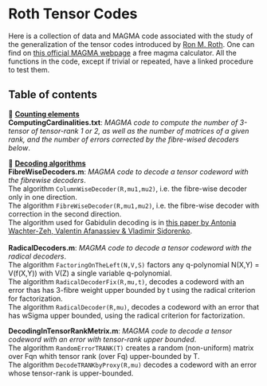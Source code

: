 # Roth Tensor Codes
Here is a collection of data and MAGMA code associated with the study of the generalization of the tensor codes introduced by [Ron M. Roth](https://ieeexplore.ieee.org/document/556603). One can find on [this official MAGMA webpage](https://magma.maths.usyd.edu.au/calc/) a free magma calculator. All the functions in the code, except if trivial or repeated, have a linked procedure to test them.

## Table of contents
:open_file_folder: <ins>__Counting elements__</ins>\
**ComputingCardinalities.txt**: *MAGMA code to compute the number of 3-tensor of tensor-rank 1 or 2, as well as the number of matrices of a given rank, and the number of errors corrected by the fibre-wised decoders below*.

:open_file_folder: <ins>__Decoding algorithms__</ins>\
**FibreWiseDecoders.m**: *MAGMA code to decode a tensor codeword with the fibrewise decoders*.\
The algorithm ```ColumnWiseDecoder(R,mu1,mu2)```, i.e. the fibre-wise decoder only in one direction.\
The algorithm ```FibreWiseDecoder(R,mu1,mu2)```, i.e. the fibre-wise decoder with correction in the second direction.\
The algorithm used for Gabidulin decoding is in [this paper by Antonia Wachter-Zeh, Valentin Afanassiev & Vladimir Sidorenko](https://link.springer.com/content/pdf/10.1007/s10623-012-9659-5.pdf?pdf=inline%20link).\
\
**RadicalDecoders.m**: *MAGMA code to decode a tensor codeword with the radical decoders*.\
The algorithm ```FactoringOnTheLeft(N,V,S)``` factors any q-polynomial N(X,Y) = V(f(X,Y)) with V(Z) a single variable q-polynomial.\
The algorithm ```RadicalDecoderFix(R,mu,t)```, decodes a codeword with an error thas has 3-fibre weight upper bounded by t using the radical criterion for factorization.\
The algorithm ```RadicalDecoder(R,mu)```, decodes a codeword with an error that has wSigma upper bounded, using the radical criterion for factorization.

**DecodingInTensorRankMetrix.m**: *MAGMA code to decode a tensor codeword with an error with tensor-rank upper bounded*.\
The algorithm ```RandomErrorTRANK(T)``` creates a random (non-uniform) matrix over Fqn whith tensor rank (over Fq) upper-bounded by T.\
The algorithm ```DecodeTRANKbyProxy(R,mu)``` decodes a codeword with an error whose tensor-rank is upper-bounded.
